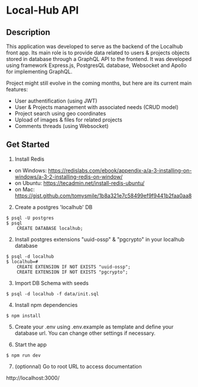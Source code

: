 # Local-Hub API

## Description

This application was developed to serve as the backend of the Localhub front app. Its main role is to provide data related to users & projects objects stored in database through a GraphQL API to the frontend.
It was developed using framework Express.js, PostgresQL database, Websocket and Apollo for 
implementing GraphQL.

Project might still evolve in the coming months, but here are its current main features:
- User authentification (using JWT)
- User & Projects management with associated needs (CRUD model)
- Project search using geo coordinates
- Upload of images & files for related projects
- Comments threads (using Websocket) 





## Get Started

1. Install Redis
- on Windows: https://redislabs.com/ebook/appendix-a/a-3-installing-on-windows/a-3-2-installing-redis-on-window/
- on Ubuntu: https://tecadmin.net/install-redis-ubuntu/
- on Mac: https://gist.github.com/tomysmile/1b8a321e7c58499ef9f9441b2faa0aa8

2. Create a postgres 'localhub' DB

```
$ psql -U postgres
$ psql
    CREATE DATABASE localhub;
```

2. Install postgres extensions "uuid-ossp" & "pgcrypto" in your localhub database
```
$ psql -d localhub
$ localhub=#
    CREATE EXTENSION IF NOT EXISTS "uuid-ossp";
    CREATE EXTENSION IF NOT EXISTS "pgcrypto";
```


3. Import DB Schema with seeds

```
$ psql -d localhub -f data/init.sql 
```

4. Install npm dependencies

```
$ npm install
```

5. Create your .env using .env.example as template and define your database url. You can change other settings if necessary.

6. Start the app

```
$ npm run dev
```

7. (optionnal) Go to root URL to access documentation


http://localhost:3000/



